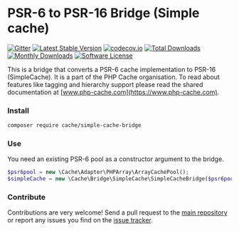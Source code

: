 # PSR-6 to PSR-16 Bridge (Simple cache)
[![Gitter](https://badges.gitter.im/php-cache/cache.svg)](https://gitter.im/php-cache/cache?utm_source=badge&utm_medium=badge&utm_campaign=pr-badge)
[![Latest Stable Version](https://poser.pugx.org/cache/simple-cache-bridge/v/stable)](https://packagist.org/packages/cache/simple-cache-bridge)
[![codecov.io](https://codecov.io/github/php-cache/simple-cache-bridge/coverage.svg?branch=master)](https://codecov.io/github/array-cache/apc-adapter?branch=master)
[![Total Downloads](https://poser.pugx.org/cache/simple-cache-bridge/downloads)](https://packagist.org/packages/cache/simple-cache-bridge)
[![Monthly Downloads](https://poser.pugx.org/cache/simple-cache-bridge/d/monthly.png)](https://packagist.org/packages/cache/simple-cache-bridge)
[![Software License](https://img.shields.io/badge/license-MIT-brightgreen.svg?style=flat-square)](LICENSE)

This is a bridge that converts a PSR-6 cache implementation to PSR-16 (SimpleCache). It is a part of the PHP Cache organisation. To read about
features like tagging and hierarchy support please read the shared documentation at [www.php-cache.com](https://www.php-cache.com).

### Install

```bash
composer require cache/simple-cache-bridge
```

### Use

You need an existing PSR-6 pool as a constructor argument to the bridge.

```php
$psr6pool = new \Cache\Adapter\PHPArray\ArrayCachePool();
$simpleCache = new \Cache\Bridge\SimpleCache\SimpleCacheBridge($psr6pool);
```

### Contribute

Contributions are very welcome! Send a pull request to the [main repository](https://github.com/php-cache/cache) or
report any issues you find on the [issue tracker](http://issues.php-cache.com).
